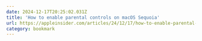 ```yaml
---
date: 2024-12-17T20:25:02.031Z
title: 'How to enable parental controls on macOS Sequoia'
url: https://appleinsider.com/articles/24/12/17/how-to-enable-parental-controls-on-macos-sequoia
category: bookmark
---
```

